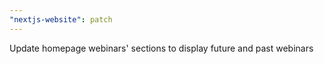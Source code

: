 ```yaml
---
"nextjs-website": patch
---
```


Update homepage webinars' sections to display future and past webinars
